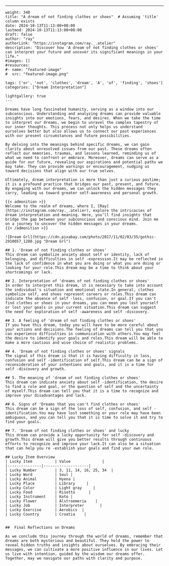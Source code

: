 ---
    weight: 348
    title: "A dream of not finding clothes or shoes"  # Assuming 'title' column exists
    date: 2024-10-13T11:13:00+08:00
    lastmod: 2024-10-13T11:13:00+08:00
    draft: false
    author: "ray"
    authorLink: "https://instagram.com/ray._.atelier"
    description: "Discover how 'A dream of not finding clothes or shoes' can interpret your future and uncover its significant meanings in your life."
    #images: []
    #resources:
    #- name: "featured-image"
    #  src: "featured-image.png"
    
    tags: ['or', 'not', 'clothes', 'dream', 'A', 'of', 'finding', 'shoes']
    categories: ["Dream Interpretation"]
    
    lightgallery: true
    ---
    
    Dreams have long fascinated humanity, serving as a window into our subconscious. Understanding and analyzing dreams can provide valuable insights into our emotions, fears, and desires. When we take the time to interpret our dreams, we begin to unravel the complex tapestry of our inner thoughts. This process not only helps us understand ourselves better but also allows us to connect our past experiences with our present circumstances and future possibilities.
    
    By delving into the meanings behind specific dreams, we can gain clarity about unresolved issues from our past. These dreams often reflect our memories, traumas, and lessons learned, reminding us of what we need to confront or embrace. Moreover, dreams can serve as a guide for our future, revealing our aspirations and potential paths we may take. They can provide warnings or encouragement, nudging us toward decisions that align with our true selves.
    
    Ultimately, dream interpretation is more than just a curious pastime; it is a profound practice that bridges our past, present, and future. By engaging with our dreams, we can unlock the hidden messages they carry, leading us toward greater self-awareness and personal growth.
    
    {{< admonition >}}
    Welcome to the realm of dreams, where I, [Ray](https://instagram.com/ray._.atelier), explore the intricacies of dream interpretation and meaning. Here, you’ll find insights that bridge the gap between your subconscious and conscious mind. Join me on a journey to uncover the hidden messages in your dreams.
    {{< /admonition >}}
    
    ![Dream Grl](https://cdn.pixabay.com/photo/2017/11/02/03/35/gothic-2910057_1280.jpg "Dream Grl")
    
    ## 1. 'Dream of not finding clothes or shoes'
    This dream can symbolize anxiety about self or identity, lack of belonging, and difficulties in self -expression.It may be reflected in the lack of confidence in what you are doing or what you are doing or looking for your role.This dream may be a time to think about your shortcomings or lack.
    
    ## 2. Interpretation of 'dreams of not finding clothes or shoes'
    In order to interpret this dream, it is necessary to take into account the individual's situation and emotional state.In general, clothes symbolize self, and shoes represent careers or roles.This dream can indicate the absence of self -loss, confusion, or goal.If you can't find clothes or shoes in your dreams, you can mean you lost yourself or lost your goals in your current situation.This dream can suggest the need for exploration of self -awareness and self -discovery.
    
    ## 3. A feeling of 'dream of not finding clothes or shoes'
    If you have this dream, today you will have to be more careful about your actions and decisions.The feeling of dreams can tell you that you can experience difficulties in communication with others.You may feel the desire to identify your goals and roles.This dream will be able to make a more cautious and wise choice of realistic problems.
    
    ## 4. 'Dream of not finding clothes or shoes' signals
    The signal of this dream is that it is having difficulty in loss, confusion and self -identification of self.This dream can be a sign of reconsideration of your intentions and goals, and it is a time for self -discovery and growth.
    
    ## 5. The meaning of 'dream of not finding clothes or shoes'
    This dream can indicate anxiety about self -identification, the desire to find a role and goal, or the question of self and the uncertainty of myself.This dream can tell you that it is a time to recognize and improve your disadvantages and lack.
    
    ## 6. Signs of 'Dreams that you can't find clothes or shoes'
    This dream can be a sign of the loss of self, confusion, and self -identification.You may have lost something or your role may have been ambiguous, and you can tell you that it is time to solve it and try to find your goals.
    
    ## 7. 'Dream of not finding clothes or shoes' and lucky
    This dream can provide a lucky opportunity for self -discovery and growth.This dream will give you better results through continuous efforts to recognize and improve your lack.It can also be a situation that can help you re -establish your goals and find your own role.
    
    ## Lucky Item Overview
    | Lucky Item          | Value              |
    |---------------|--------------------|
    | Lucky Number        | 3, 11, 14, 16, 25, 34  |
    | Lucky Word          | Soul |
    | Lucky Animal        | Hyena |
    | Lucky Place         | Library     |
    | Lucky Color         | Light gray     |
    | Lucky Food          | Risotto      |
    | Lucky Instrument    | Koto |
    | Lucky Flower        | Alstroemeria    |
    | Lucky Job           | Interpreter       |
    | Lucky Exercise      | Aerobics  |
    | Lucky Country       | Croatia    |
    
    
    ##  Final Reflections on Dreams
    
    As we conclude this journey through the world of dreams, remember that dreams are both mysterious and beautiful. They hold the power to reveal hidden truths and insights about ourselves. By embracing their messages, we can cultivate a more positive influence in our lives. Let us live with intention, guided by the wisdom our dreams offer. Together, may we navigate our paths with clarity and purpose.
    